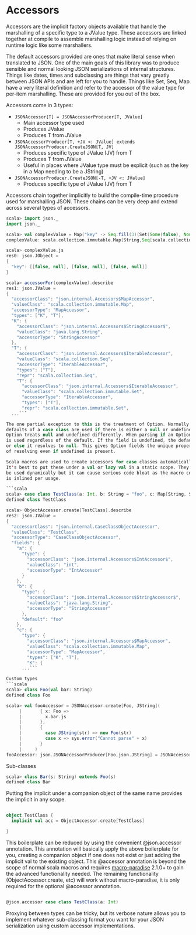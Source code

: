 Accessors
=========

Accessors are the implicit factory objects available that handle
the marshalling of a specific type to a JValue type. These accessors
are linked together at compile to assemble marshalling logic instead
of relying on runtime logic like some marshallers.

The default accessors provided are ones that make literal sense when
translated to JSON. One of the main goals of this library was to produce
sensible and normal looking JSON serializations of internal structures.
Things like dates, times and subclassing are things that vary greatly
between JSON APIs and are left for you to handle. Things like Set, Seq, Map
have a very literal definition and refer to the accessor of the value type
for per-item marshalling. These are provided for you out of the box.

Accessors come in 3 types:

* ```JSONAccessor[T] = JSONAccessorProducer[T, JValue]```
  * Main accessor type used
  * Produces JValue
  * Produces T from JValue
* ```JSONAccessorProducer[T, +JV <: JValue] extends JSONAccessorProducer.CreateJSON[T, JV]```
  * Produces specific type of JValue (JV) from T
  * Produces T from JValue
  * Useful in places where JValue type must be explicit (such as the key in a Map needing to be a JString)
* ```JSONAccessorProducer.CreateJSON[-T, +JV <: JValue]```
  * Produces specific type of JValue (JV) from T

Accessors chain together implicitly to build the compile-time procedure used for marshalling JSON. These chains
can be very deep and extend across several types of accessors.

```scala
scala> import json._
import json._

scala> val complexValue = Map("key" -> Seq.fill(3)(Set(Some(false), None)))
complexValue: scala.collection.immutable.Map[String,Seq[scala.collection.immutable.Set[Option[Boolean]]]] = Map(key -> List(Set(Some(false), None), Set(Some(false), None), Set(Some(false), None)))

scala> complexValue.js
res0: json.JObject =
{
  "key": [[false, null], [false, null], [false, null]]
}

scala> accessorFor(complexValue).describe
res1: json.JValue =
{
  "accessorClass": "json.internal.Accessors$MapAccessor",
  "valueClass": "scala.collection.immutable.Map",
  "accessorType": "MapAccessor",
  "types": ["K", "T"],
  "K": {
    "accessorClass": "json.internal.Accessors$StringAccessor$",
    "valueClass": "java.lang.String",
    "accessorType": "StringAccessor"
  },
  "T": {
    "accessorClass": "json.internal.Accessors$IterableAccessor",
    "valueClass": "scala.collection.Seq",
    "accessorType": "IterableAccessor",
    "types": ["T"],
    "repr": "scala.collection.Seq",
    "T": {
      "accessorClass": "json.internal.Accessors$IterableAccessor",
      "valueClass": "scala.collection.immutable.Set",
      "accessorType": "IterableAccessor",
      "types": ["T"],
      "repr": "scala.collection.immutable.Set",
  ...```

The one partial exception to this is the treatment of Option. Normally
defaults of a case class are used if there is either a null or undefined present.
Option treats null and undefined differently. When parsing if an Option field is null, None
is used regardless of the default. If the field is undefined, the default is used
or else it resolves to null. This gives Option fields the unique property
of resolving even if undefined is present. 

Scala macros are used to create accessors for case classes automatically.
It's best to put these under a val or lazy val in a static scope. They could
be used dynamically but it can cause serious code bloat as the macro code
is inlined per usage.

```scala
scala> case class TestClass(a: Int, b: String = "foo", c: Map[String, Set[Boolean]])
defined class TestClass

scala> ObjectAccessor.create[TestClass].describe
res2: json.JValue =
{
  "accessorClass": "json.internal.CaseClassObjectAccessor",
  "valueClass": "TestClass",
  "accessorType": "CaseClassObjectAccessor",
  "fields": {
    "a": {
      "type": {
        "accessorClass": "json.internal.Accessors$IntAccessor$",
        "valueClass": "int",
        "accessorType": "IntAccessor"
      }
    },
    "b": {
      "type": {
        "accessorClass": "json.internal.Accessors$StringAccessor$",
        "valueClass": "java.lang.String",
        "accessorType": "StringAccessor"
      },
      "default": "foo"
    },
    "c": {
      "type": {
        "accessorClass": "json.internal.Accessors$MapAccessor",
        "valueClass": "scala.collection.immutable.Map",
        "accessorType": "MapAccessor",
        "types": ["K", "T"],
        "K": {
      ...```

Custom types
```scala
scala> class Foo(val bar: String)
defined class Foo

scala> val fooAccessor = JSONAccessor.create[Foo, JString](
     |       { x: Foo =>
     |         x.bar.js
     |       },
     |       {
     |         case JString(str) => new Foo(str)
     |         case x => sys.error("Cannot parse" + x)
     |       }
     |     )
fooAccessor: json.JSONAccessorProducer[Foo,json.JString] = JSONAccessor.create
```

Sub-classes
```scala
scala> class Bar(s: String) extends Foo(s)
defined class Bar
```

Putting the implicit under a companion object of the same name provides
the implicit in any scope.

```scala

object TestClass {
  implicit val acc = ObjectAccessor.create[TestClass]

}
```

This boilerplate can be reduced by using the convenient @json.accessor annotation.
This annotation will basically apply the above boilerplate for you, creating a companion
object if one does not exist or just adding the implicit val to the existing object.
This @accessor annotation is beyond the scope of normal scala macros
and requires [macro-paradise](http://docs.scala-lang.org/overviews/macros/paradise.html) 2.1.0+
to gain the advanced functionality needed. The remaining functionality (ObjectAccessor.create, etc)
will work without macro-paradise, it is only required for the optional @accessor annotation.

```scala

@json.accessor case class TestClass(a: Int)

```

Proxying between types can be tricky, but its verbose nature allows you to implement
whatever sub-classing format you want for your JSON serialization using custom accessor
implementations.

